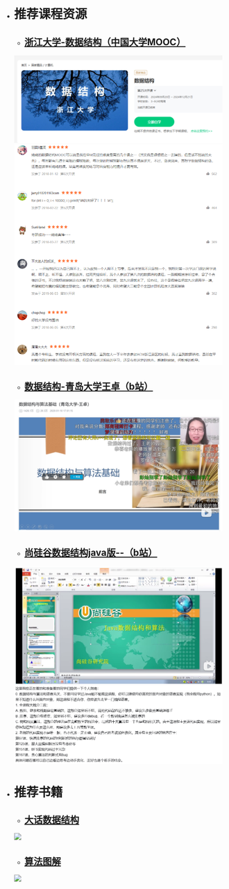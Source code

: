 
- # 推荐课程资源
    - ## [浙江大学-数据结构（中国大学MOOC）](https://www.icourse163.org/course/ZJU-93001?tid=1473284469)
    ![](./images/ds-浙大.png)
    ![](./images/ds-浙大-c.png)
    - ## [数据结构-青岛大学王卓（b站）](https://www.bilibili.com/video/BV1nJ411V7bd?vd_source=2bc5b07cfff33b78ea45e41154ac600a)
    ![](./images/ds-王卓.png)
    - ## [尚硅谷数据结构java版--（b站）](https://www.bilibili.com/video/BV1E4411H73v?vd_source=2bc5b07cfff33b78ea45e41154ac600a)
    ![](./images/ds-尚硅谷java.png)
    ![](./images/ds-尚硅谷java-c.png)
- # 推荐书籍
    - ## [大话数据结构](https://item.jd.com/12987622.html)
    ![](https://img12.360buyimg.com/n1/jfs/t1/143501/19/13281/429664/5fa38f02E9d6d2540/df200a5975a750f6.jpg.avif)
    - ## [算法图解](https://item.jd.com/14799704.html)
    ![](https://img14.360buyimg.com/n1/jfs/t1/119615/11/49006/119540/66f23b9bF0688bba6/fb2a9deae5e36cc2.jpg.avif)